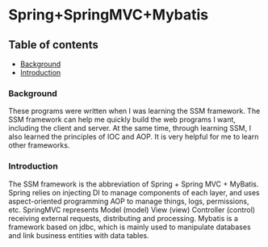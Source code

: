 # Spring+SpringMVC+Mybatis

## Table of contents
- [Background](#background)
- [Introduction](#introduction)


### Background

These programs were written when I was learning the SSM framework. The SSM framework can help me quickly build the web programs I want, including the client and server. At the same time, through learning SSM, I also learned the principles of IOC and AOP. It is very helpful for me to learn other frameworks.

### Introduction

The SSM framework is the abbreviation of Spring + Spring MVC + MyBatis. Spring relies on injecting DI to manage components of each layer, and uses aspect-oriented programming AOP to manage things, logs, permissions, etc. SpringMVC represents Model (model) View (view) Controller (control) receiving external requests, distributing and processing. Mybatis is a framework based on jdbc, which is mainly used to manipulate databases and link business entities with data tables.